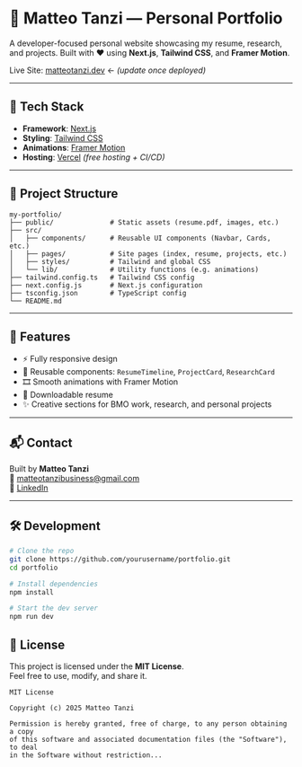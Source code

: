 # 🧠 Matteo Tanzi — Personal Portfolio

A developer-focused personal website showcasing my resume, research, and projects. Built with ❤️ using **Next.js**, **Tailwind CSS**, and **Framer Motion**.

Live Site: [matteotanzi.dev](https://yourdomain.com) ← *(update once deployed)*

---

## 🚀 Tech Stack

- **Framework**: [Next.js](https://nextjs.org/)
- **Styling**: [Tailwind CSS](https://tailwindcss.com/)
- **Animations**: [Framer Motion](https://www.framer.com/motion/)
- **Hosting**: [Vercel](https://vercel.com/) *(free hosting + CI/CD)*

---

## 📁 Project Structure

    my-portfolio/
    ├── public/              # Static assets (resume.pdf, images, etc.)
    ├── src/
    │   ├── components/      # Reusable UI components (Navbar, Cards, etc.)
    │   ├── pages/           # Site pages (index, resume, projects, etc.)
    │   ├── styles/          # Tailwind and global CSS
    │   └── lib/             # Utility functions (e.g. animations)
    ├── tailwind.config.ts   # Tailwind CSS config
    ├── next.config.js       # Next.js configuration
    ├── tsconfig.json        # TypeScript config
    └── README.md


---

## 🧩 Features

- ⚡ Fully responsive design
- 🧱 Reusable components: `ResumeTimeline`, `ProjectCard`, `ResearchCard`
- 🎞️ Smooth animations with Framer Motion
- 📄 Downloadable resume
- ✨ Creative sections for BMO work, research, and personal projects

---

## 📬 Contact

Built by **Matteo Tanzi**  
📧 [matteotanzibusiness@gmail.com](mailto:matteotanzibusiness@gmail.com)  
🔗 [LinkedIn](https://www.linkedin.com/in/matteospencertanzi/)

---

## 🛠 Development

```bash
# Clone the repo
git clone https://github.com/yourusername/portfolio.git
cd portfolio

# Install dependencies
npm install

# Start the dev server
npm run dev

```
## 📝 License

This project is licensed under the **MIT License**.  
Feel free to use, modify, and share it.

```text
MIT License

Copyright (c) 2025 Matteo Tanzi

Permission is hereby granted, free of charge, to any person obtaining a copy
of this software and associated documentation files (the "Software"), to deal
in the Software without restriction...